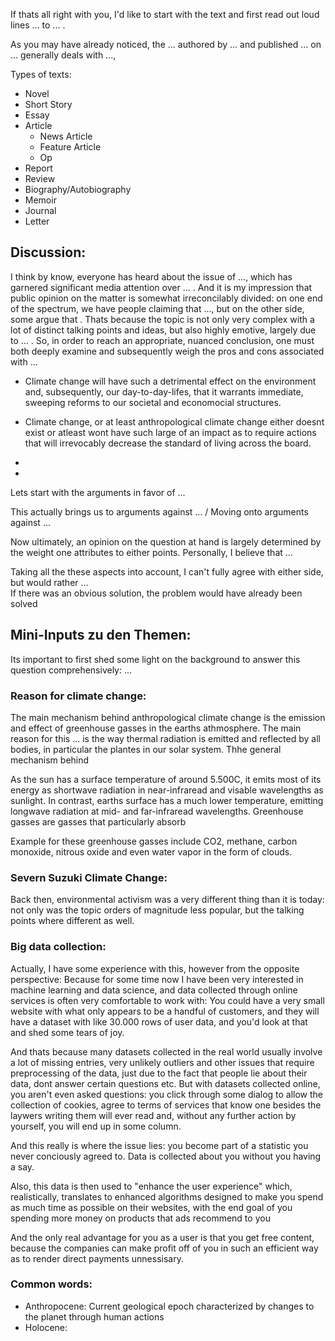If thats all right with you, I'd like to start with the text and first read out loud lines ... to ... .

As you may have already noticed, the ... authored by ... and published ... on ...  generally deals with ..., 

Types of texts:
- Novel
- Short Story
- Essay
- Article
	- News Article
	- Feature Article
	- Op
- Report
- Review
- Biography/Autobiography
- Memoir
- Journal
- Letter

## Discussion:

I think by know, everyone has heard about the issue of ..., which has garnered significant media attention over ... .
And it is my impression that public opinion on the matter is somewhat irreconcilably divided: on one end of the spectrum, we have people claiming that ..., but on the other side, some argue that . 
Thats because the topic is not only very complex with a lot of distinct talking points and ideas, but also highly emotive, largely due to ... .
So, in order to reach an appropriate, nuanced conclusion, one must both deeply examine and subsequently weigh the pros and cons associated with ...

- Climate change will have such a detrimental effect on the environment and, subsequently, our day-to-day-lifes, that it warrants immediate, sweeping reforms to our societal and economocial structures.
- Climate change, or at least anthropological climate change either doesnt exist or atleast wont have such large of an impact as to require actions that will irrevocably decrease the standard of living across the board.

- 
- 

Lets start with the arguments in favor of ...



This actually brings us to arguments against ...
/ Moving onto arguments against ...

Now ultimately, an opinion on the question at hand is largely determined by the weight one attributes to either points. Personally, I believe that ...



Taking all the these aspects into account, I can't fully agree with either side, but would rather ...\
If there was an obvious solution, the problem would have already been solved


## Mini-Inputs zu den Themen:


Its important to first shed some light on the background to answer this question comprehensively: ...


### Reason for climate change:
The main mechanism behind anthropological climate change is the emission and effect of greenhouse gasses in the earths athmosphere. 
The main reason for this ... is the way thermal radiation is emitted and reflected by all bodies, in particular the plantes in our solar system.
Thhe general mechanism behind 

As the sun has a surface temperature of around 5.500C, it emits most of its energy as shortwave radiation in near-infraread and visable wavelengths as sunlight.
In contrast, earths surface has a much lower temperature, emitting longwave radiation at mid- and far-infraread wavelengths.
Greenhouse gasses are gasses that particularly absorb 

Example for these greenhouse gasses include CO2, methane, carbon monoxide, nitrous oxide and even water vapor in the form of clouds.


### Severn Suzuki Climate Change:
Back then, environmental activism was a very different thing than it is today: not only was the topic orders of magnitude less popular, but the talking points where different as well.


### Big data collection:
Actually, I have some experience with this, however from the opposite perspective:
Because for some time now I have been very interested in machine learning and data science,
and data collected through online services is often very comfortable to work with:
You could have a very small website with what only appears to be a handful of customers, and they will have a dataset with like 30.000 rows of user data, and you'd look at that and shed some tears of joy.

And thats because many datasets collected in the real world usually involve a lot of missing entries, very unlikely outliers and other issues that require preprocessing of the data,
just due to the fact that people lie about their data, dont answer certain questions etc.
But with datasets collected online, you aren't even asked questions: you click through some dialog to allow the collection of cookies, agree to terms of services that know one besides the laywers writing them will ever read and, without any further action by yourself, you will end up in some column.

And this really is where the issue lies: you become part of a statistic you never conciously agreed to. Data is collected about you without you having a say.

Also, this data is then used to "enhance the user experience" which, realistically, translates to enhanced algorithms designed to make you spend as much time as possible on their websites, with the end goal of you spending more money on products that ads recommend to you

And the only real advantage for you as a user is that you get free content, because the companies can make profit off of you in such an efficient way as to render direct payments unnessisary.
### Common words:
- Anthropocene: Current geological epoch characterized by changes to the planet through human actions
- Holocene: 
